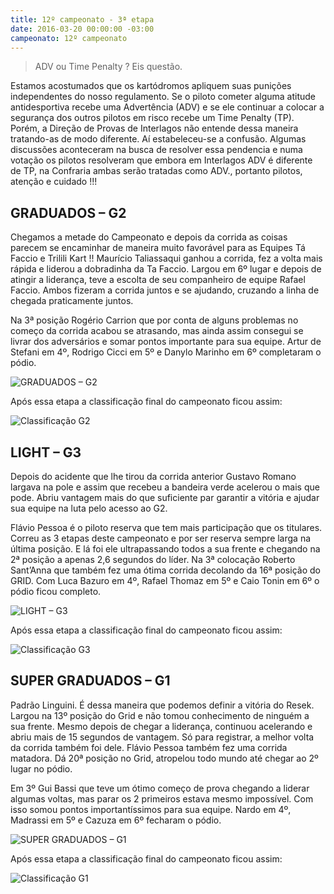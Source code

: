 ```yaml
---
title: 12º campeonato - 3ª etapa
date: 2016-03-20 00:00:00 -03:00
campeonato: 12º campeonato
---
```


> ADV ou Time Penalty ? Eis  questão.

Estamos acostumados que os kartódromos apliquem suas punições independentes do nosso regulamento. Se o piloto cometer alguma atitude antidesportiva recebe uma Advertência (ADV) e se ele continuar a colocar a segurança dos outros pilotos em risco recebe um Time Penalty (TP). Porém, a Direção de Provas de Interlagos não entende dessa maneira tratando-as de modo diferente. Aí estabeleceu-se a confusão. Algumas discussões aconteceram na busca de resolver essa pendencia e numa votação os pilotos resolveram que embora em Interlagos ADV é diferente de TP, na Confraria ambas serão tratadas como ADV., portanto pilotos, atenção e cuidado !!!

## GRADUADOS – G2

Chegamos a metade do Campeonato e depois da corrida as coisas parecem se encaminhar de maneira muito favorável para as Equipes Tá Faccio e Trilili Kart !!
Maurício Taliassaqui ganhou a corrida, fez a volta mais rápida e liderou a dobradinha da Ta Faccio.  Largou em 6º lugar e depois de atingir a liderança, teve a escolta de seu companheiro de equipe Rafael Faccio. Ambos fizeram a corrida juntos e se ajudando, cruzando a linha de chegada praticamente juntos.

Na 3ª posição Rogério Carrion que por conta de alguns problemas no começo da corrida acabou se atrasando, mas ainda assim consegui se livrar dos adversários e somar pontos importante para sua equipe.
Artur de Stefani em 4º, Rodrigo Cicci em 5º e Danylo Marinho em 6º completaram o pódio.

![GRADUADOS – G2](/uploads/12oCDK_Etapa3_Podio2016_sem1_prova03_KGV_G2-20-mar_.jpg)

Após essa etapa a classificação final do campeonato ficou assim:

![Classificação G2](/uploads/12oCDK_Etapa3_Classific2016_sem1_prova03_Equipes_e_Pilotos_G2.jpg)

## LIGHT – G3

Depois do acidente que lhe tirou da corrida anterior Gustavo Romano largava na pole e assim que recebeu a bandeira verde acelerou o mais que pode. Abriu vantagem mais do que suficiente par garantir a vitória e ajudar sua equipe na luta pelo acesso ao G2.

Flávio Pessoa é o piloto reserva que tem mais participação que os titulares. Correu as 3 etapas deste campeonato e por ser reserva sempre larga na última posição. E lá foi ele ultrapassando todos a sua frente e chegando na 2ª posição a apenas 2,6 segundos do líder.
Na 3ª colocação Roberto Sant’Anna que também fez uma ótima corrida decolando da 16ª posição do GRID.
Com Luca Bazuro em 4º, Rafael Thomaz em 5º e Caio Tonin em 6º o pódio ficou completo.

![LIGHT – G3](/uploads/12oCDK_Etapa3_Podio2016_sem1_prova03_KGV_G3.jpg)

Após essa etapa a classificação final do campeonato ficou assim:

![Classificação G3](/uploads/12oCDK_Etapa3_Classific2016_sem1_prova03_Equipes_e_Pilotos_G3.jpg)

## SUPER GRADUADOS – G1

Padrão Linguini. É dessa maneira que podemos definir a vitória do Resek. Largou na 13º posição do Grid e não tomou conhecimento de ninguém a sua frente. Mesmo depois de chegar a liderança, continuou acelerando e abriu mais de 15 segundos de vantagem. Só para registrar, a melhor volta da corrida também foi dele.
Flávio Pessoa também fez uma corrida matadora. Dá 20ª posição no Grid, atropelou todo mundo até chegar ao 2º lugar no pódio.

Em 3º Gui Bassi que teve um ótimo começo de prova chegando a liderar algumas voltas, mas parar os 2 primeiros estava mesmo impossível. Com isso somou pontos importantíssimos para sua equipe.
Nardo em 4º, Madrassi em 5º e Cazuza em 6º fecharam o pódio.

![SUPER GRADUADOS – G1](/uploads/12oCDK_Etapa3_Podio2016_sem1_prova03_KGV_G1.jpg)

Após essa etapa a classificação final do campeonato ficou assim:

![Classificação G1](/uploads/12oCDK_Etapa3_Classific2016_sem1_prova03_Equipes_e_Pilotos_G1.jpg)